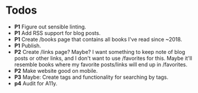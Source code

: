 # Todos

* **P1** Figure out sensible linting.
* **P1** Add RSS support for blog posts.
* **P1** Create /books page that contains all books I've read since ~2018.
* **P1** Publish.
* **P2** Create /links page? Maybe? I want something to keep note of blog posts or other links, and I don't want to use /favorites for this. Maybe it'll resemble books where my favorite posts/links will end up in /favorites.
* **P2** Make website good on mobile.
* **P3** Maybe: Create tags and functionality for searching by tags.
* **p4** Audit for A11y.
